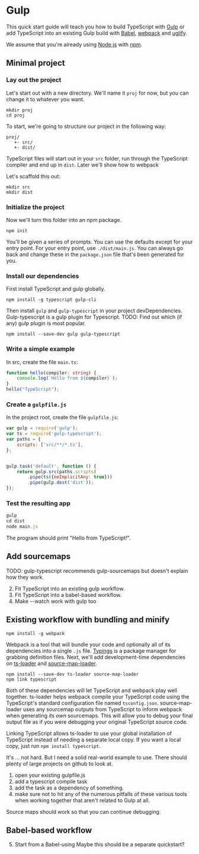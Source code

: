 # Gulp

This quick start guide will teach you how to build TypeScript with [Gulp](http://gulpjs.com) or add TypeScript into an existing Gulp build with [Babel](https://babeljs.io/), [webpack](https://webpack.github.io/) and [uglify](http://lisperator.net/uglifyjs/).

We assume that you're already using [Node.js](https://nodejs.org/) with [npm](https://www.npmjs.com/).

## Minimal project

### Lay out the project

Let's start out with a new directory.
We'll name it `proj` for now, but you can change it to whatever you want.

```shell
mkdir proj
cd proj
```

To start, we're going to structure our project in the following way:

```text
proj/
   +- src/
   +- dist/
```

TypeScript files will start out in your `src` folder, run through the TypeScript compiler and end up in `dist`.
Later we'll show how to webpack

Let's scaffold this out:

```shell
mkdir src
mkdir dist
```

### Initialize the project

Now we'll turn this folder into an npm package.

```shell
npm init
```

You'll be given a series of prompts.
You can use the defaults except for your entry point.
For your entry point, use `./dist/main.js`.
You can always go back and change these in the `package.json` file that's been generated for you.

### Install our dependencies

First install TypeScript and gulp globally.

```shell
npm install -g typescript gulp-cli
```

Then install `gulp` and `gulp-typescript` in your project devDependencies.
Gulp-typescript is a gulp plugin for Typescript.
TODO: Find out which (if any) gulp plugin is most popular.

```shell
npm install --save-dev gulp gulp-typescript
```

### Write a simple example

In src, create the file `main.ts`:

```ts
function hello(compiler: string) {
    console.log(`Hello from ${compiler}`);
}
hello("TypeScript");
```

### Create a `gulpfile.js`

In the project root, create the file `gulpfile.js`:

```js
var gulp = require('gulp');
var ts = require('gulp-typescript');
var paths = {
    scripts: ['src/**/*.ts'],
};


gulp.task('default', function () {
    return gulp.src(paths.scripts)
        .pipe(ts({noImplicitAny: true}))
        .pipe(gulp.dest('dist'));
});
```

### Test the resulting app

```ts
gulp
cd dist
node main.js
```

The program should print "Hello from TypeScript!".


## Add sourcemaps

TODO: gulp-typescript recommends gulp-sourcemaps but doesn't explain how they work.


2. Fit TypeScript into an existing gulp workflow.
3. Fit TypeScript into a babel-based workflow.
4. Make --watch work with gulp too

## Existing workflow with bundling and minify

```shell
npm install -g webpack
```

Webpack is a tool that will bundle your code and optionally all of its dependencies into a single `.js` file.
[Typings](https://www.npmjs.com/package/typings) is a package manager for grabbing definition files.
Next, we'll add development-time dependencies on [ts-loader](https://www.npmjs.com/package/ts-loader) and [source-map-loader](https://www.npmjs.com/package/source-map-loader).

```shell
npm install --save-dev ts-loader source-map-loader
npm link typescript
```

Both of these dependencies will let TypeScript and webpack play well together.
ts-loader helps webpack compile your TypeScript code using the TypeScript's standard configuration file named `tsconfig.json`.
source-map-loader uses any sourcemap outputs from TypeScript to inform webpack when generating *its own* sourcemaps.
This will allow you to debug your final output file as if you were debugging your original TypeScript source code.

Linking TypeScript allows ts-loader to use your global installation of TypeScript instead of needing a separate local copy.
If you want a local copy, just run `npm install typescript`.


It's ... not hard.
But I need a solid real-world example to use.
There should plenty of large projects on github to look at.

1. open your existing gulpfile.js
2. add a typescript compile task
3. add the task as a dependency of something.
4. make sure not to hit any of the numerous pitfalls of these various tools when working together that aren't related to Gulp at all.

Source maps should work so that you can continue debugging.

## Babel-based workflow

5. Start from a Babel-using
Maybe this should be a separate quickstart?
